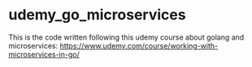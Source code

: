 # udemy_go_microservices

This is the code written following this udemy course about golang and microservices:
https://www.udemy.com/course/working-with-microservices-in-go/
